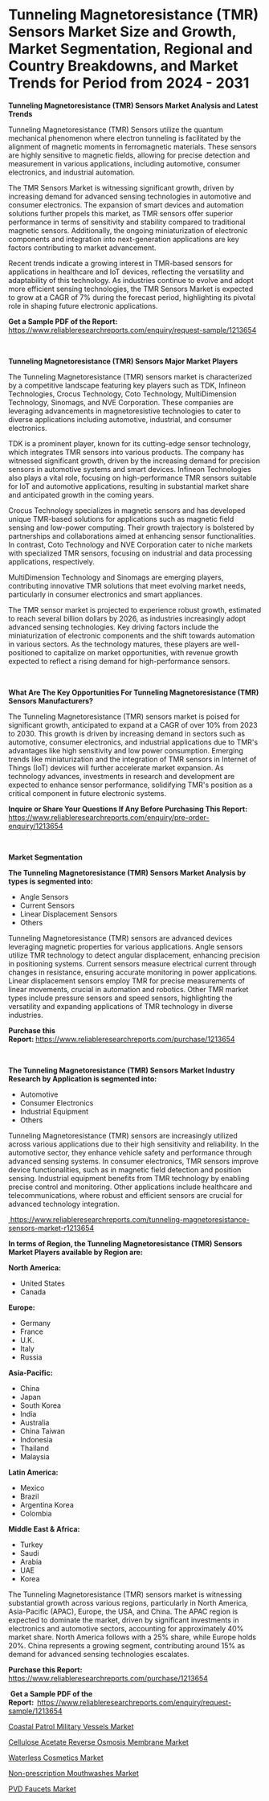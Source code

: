 <p><h1>Tunneling Magnetoresistance (TMR) Sensors Market Size and Growth, Market Segmentation, Regional and Country Breakdowns, and Market Trends for Period from 2024 -  2031</h1></p><p><strong>Tunneling Magnetoresistance (TMR) Sensors Market Analysis and Latest Trends</strong></p>
<p><p>Tunneling Magnetoresistance (TMR) Sensors utilize the quantum mechanical phenomenon where electron tunneling is facilitated by the alignment of magnetic moments in ferromagnetic materials. These sensors are highly sensitive to magnetic fields, allowing for precise detection and measurement in various applications, including automotive, consumer electronics, and industrial automation.</p><p>The TMR Sensors Market is witnessing significant growth, driven by increasing demand for advanced sensing technologies in automotive and consumer electronics. The expansion of smart devices and automation solutions further propels this market, as TMR sensors offer superior performance in terms of sensitivity and stability compared to traditional magnetic sensors. Additionally, the ongoing miniaturization of electronic components and integration into next-generation applications are key factors contributing to market advancement.</p><p>Recent trends indicate a growing interest in TMR-based sensors for applications in healthcare and IoT devices, reflecting the versatility and adaptability of this technology. As industries continue to evolve and adopt more efficient sensing technologies, the TMR Sensors Market is expected to grow at a CAGR of 7% during the forecast period, highlighting its pivotal role in shaping future electronic applications.</p></p>
<p><strong>Get a Sample PDF of the Report:&nbsp;</strong> <a href="https://www.reliableresearchreports.com/enquiry/request-sample/1213654?utm_campaign=8&utm_medium=2&utm_source=Github&utm_content=ia&utm_term=12122024&utm_id=tunneling-magnetoresistance-tmr-sensors">https://www.reliableresearchreports.com/enquiry/request-sample/1213654</a></p>
<p>&nbsp;</p>
<p><strong>Tunneling Magnetoresistance (TMR) Sensors Major Market Players</strong></p>
<p><p>The Tunneling Magnetoresistance (TMR) sensors market is characterized by a competitive landscape featuring key players such as TDK, Infineon Technologies, Crocus Technology, Coto Technology, MultiDimension Technology, Sinomags, and NVE Corporation. These companies are leveraging advancements in magnetoresistive technologies to cater to diverse applications including automotive, industrial, and consumer electronics.</p><p>TDK is a prominent player, known for its cutting-edge sensor technology, which integrates TMR sensors into various products. The company has witnessed significant growth, driven by the increasing demand for precision sensors in automotive systems and smart devices. Infineon Technologies also plays a vital role, focusing on high-performance TMR sensors suitable for IoT and automotive applications, resulting in substantial market share and anticipated growth in the coming years.</p><p>Crocus Technology specializes in magnetic sensors and has developed unique TMR-based solutions for applications such as magnetic field sensing and low-power computing. Their growth trajectory is bolstered by partnerships and collaborations aimed at enhancing sensor functionalities. In contrast, Coto Technology and NVE Corporation cater to niche markets with specialized TMR sensors, focusing on industrial and data processing applications, respectively.</p><p>MultiDimension Technology and Sinomags are emerging players, contributing innovative TMR solutions that meet evolving market needs, particularly in consumer electronics and smart appliances.</p><p>The TMR sensor market is projected to experience robust growth, estimated to reach several billion dollars by 2026, as industries increasingly adopt advanced sensing technologies. Key driving factors include the miniaturization of electronic components and the shift towards automation in various sectors. As the technology matures, these players are well-positioned to capitalize on market opportunities, with revenue growth expected to reflect a rising demand for high-performance sensors.</p></p>
<p>&nbsp;</p>
<p><strong>What Are The Key Opportunities For Tunneling Magnetoresistance (TMR) Sensors Manufacturers?</strong></p>
<p><p>The Tunneling Magnetoresistance (TMR) sensors market is poised for significant growth, anticipated to expand at a CAGR of over 10% from 2023 to 2030. This growth is driven by increasing demand in sectors such as automotive, consumer electronics, and industrial applications due to TMR's advantages like high sensitivity and low power consumption. Emerging trends like miniaturization and the integration of TMR sensors in Internet of Things (IoT) devices will further accelerate market expansion. As technology advances, investments in research and development are expected to enhance sensor performance, solidifying TMR's position as a critical component in future electronic systems.</p></p>
<p><strong>Inquire or Share Your Questions If Any Before Purchasing This Report:</strong> <a href="https://www.reliableresearchreports.com/enquiry/pre-order-enquiry/1213654?utm_campaign=8&utm_medium=2&utm_source=Github&utm_content=ia&utm_term=12122024&utm_id=tunneling-magnetoresistance-tmr-sensors">https://www.reliableresearchreports.com/enquiry/pre-order-enquiry/1213654</a></p>
<p>&nbsp;</p>
<p><strong>Market Segmentation</strong></p>
<p><strong>The Tunneling Magnetoresistance (TMR) Sensors Market Analysis by types is segmented into:</strong></p>
<p><ul><li>Angle Sensors</li><li>Current Sensors</li><li>Linear Displacement Sensors</li><li>Others</li></ul></p>
<p><p>Tunneling Magnetoresistance (TMR) sensors are advanced devices leveraging magnetic properties for various applications. Angle sensors utilize TMR technology to detect angular displacement, enhancing precision in positioning systems. Current sensors measure electrical current through changes in resistance, ensuring accurate monitoring in power applications. Linear displacement sensors employ TMR for precise measurements of linear movements, crucial in automation and robotics. Other TMR market types include pressure sensors and speed sensors, highlighting the versatility and expanding applications of TMR technology in diverse industries.</p></p>
<p><strong>Purchase this Report:&nbsp;</strong><a href="https://www.reliableresearchreports.com/purchase/1213654?utm_campaign=8&utm_medium=2&utm_source=Github&utm_content=ia&utm_term=12122024&utm_id=tunneling-magnetoresistance-tmr-sensors">https://www.reliableresearchreports.com/purchase/1213654</a></p>
<p>&nbsp;</p>
<p><strong>The Tunneling Magnetoresistance (TMR) Sensors Market Industry Research by Application is segmented into:</strong></p>
<p><ul><li>Automotive</li><li>Consumer Electronics</li><li>Industrial Equipment</li><li>Others</li></ul></p>
<p><p>Tunneling Magnetoresistance (TMR) sensors are increasingly utilized across various applications due to their high sensitivity and reliability. In the automotive sector, they enhance vehicle safety and performance through advanced sensing systems. In consumer electronics, TMR sensors improve device functionalities, such as in magnetic field detection and position sensing. Industrial equipment benefits from TMR technology by enabling precise control and monitoring. Other applications include healthcare and telecommunications, where robust and efficient sensors are crucial for advanced technology integration.</p></p>
<p><a href="https://www.reliableresearchreports.com/tunneling-magnetoresistance-sensors-market-r1213654?utm_campaign=8&utm_medium=2&utm_source=Github&utm_content=ia&utm_term=12122024&utm_id=tunneling-magnetoresistance-tmr-sensors">&nbsp;https://www.reliableresearchreports.com/tunneling-magnetoresistance-sensors-market-r1213654</a></p>
<p><strong>In terms of Region, the Tunneling Magnetoresistance (TMR) Sensors Market Players available by Region are:</strong></p>
<p>
    <p> <strong> North America: </strong>
        <ul>
            <li>United States</li>
            <li>Canada</li>
        </ul>
        </p> 
    <p> <strong> Europe: </strong>
        <ul>
            <li>Germany</li>
            <li>France</li>
            <li>U.K.</li>
            <li>Italy</li>
            <li>Russia</li>
        </ul>
        </p> 
    <p> <strong> Asia-Pacific: </strong>
        <ul>
            <li>China</li>
            <li>Japan</li>
            <li>South Korea</li>
            <li>India</li>
            <li>Australia</li>
            <li>China Taiwan</li>
            <li>Indonesia</li>
            <li>Thailand</li>
            <li>Malaysia</li>
        </ul>
        </p> 
    <p> <strong> Latin America: </strong>
        <ul>
            <li>Mexico</li>
            <li>Brazil</li>
            <li>Argentina Korea</li>
            <li>Colombia</li>
        </ul>
        </p> 
    <p> <strong> Middle East & Africa: </strong>
        <ul>
            <li>Turkey</li>
            <li>Saudi</li>
            <li>Arabia</li>
            <li>UAE</li>
            <li>Korea</li>
        </ul>
    </p>
    </p>
<p><p>The Tunneling Magnetoresistance (TMR) sensors market is witnessing substantial growth across various regions, particularly in North America, Asia-Pacific (APAC), Europe, the USA, and China. The APAC region is expected to dominate the market, driven by significant investments in electronics and automotive sectors, accounting for approximately 40% market share. North America follows with a 25% share, while Europe holds 20%. China represents a growing segment, contributing around 15% as demand for advanced sensing technologies escalates.</p></p>
<p><strong>Purchase this Report: </strong><a href="https://www.reliableresearchreports.com/purchase/1213654?utm_campaign=8&utm_medium=2&utm_source=Github&utm_content=ia&utm_term=12122024&utm_id=tunneling-magnetoresistance-tmr-sensors">https://www.reliableresearchreports.com/purchase/1213654</a></p>
<p>&nbsp;<strong>Get a Sample PDF of the Report:&nbsp;&nbsp;</strong><a href="https://www.reliableresearchreports.com/enquiry/request-sample/1213654?utm_campaign=8&utm_medium=2&utm_source=Github&utm_content=ia&utm_term=12122024&utm_id=tunneling-magnetoresistance-tmr-sensors">https://www.reliableresearchreports.com/enquiry/request-sample/1213654</a></p>
<p><strong></strong></p>
<p><p><a href="https://github.com/AfsanaMia652/Market-Research-Report-List-1/blob/main/coastal-patrol-military-vessels-market.md?utm_campaign=8&utm_medium=2&utm_source=Github&utm_content=ia&utm_term=12122024&utm_id=tunneling-magnetoresistance-tmr-sensors">Coastal Patrol Military Vessels Market</a></p><p><a href="https://www.linkedin.com/pulse/rev-athenaur-okk4f?utm_campaign=8&utm_medium=2&utm_source=Github&utm_content=ia&utm_term=12122024&utm_id=tunneling-magnetoresistance-tmr-sensors">Cellulose Acetate Reverse Osmosis Membrane Market</a></p><p><a href="https://www.linkedin.com/pulse/rev-athenaur-okk4f?utm_campaign=8&utm_medium=2&utm_source=Github&utm_content=ia&utm_term=12122024&utm_id=tunneling-magnetoresistance-tmr-sensors">Waterless Cosmetics Market</a></p><p><a href="https://github.com/wileonie19657/Market-Research-Report-List-1/blob/main/non-prescription-mouthwashes-market.md?utm_campaign=8&utm_medium=2&utm_source=Github&utm_content=ia&utm_term=12122024&utm_id=tunneling-magnetoresistance-tmr-sensors">Non-prescription Mouthwashes Market</a></p><p><a href="https://www.linkedin.com/pulse/p-factrackr-ho6he?utm_campaign=8&utm_medium=2&utm_source=Github&utm_content=ia&utm_term=12122024&utm_id=tunneling-magnetoresistance-tmr-sensors">PVD Faucets Market</a></p></p>